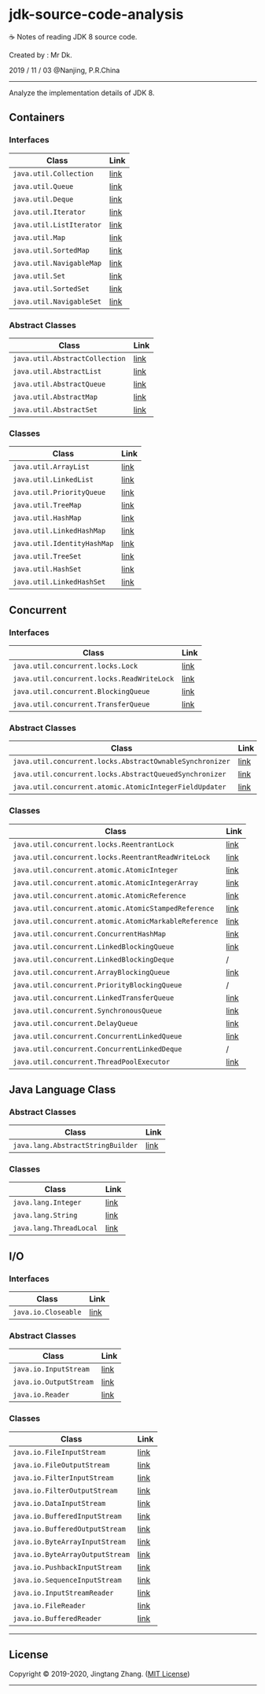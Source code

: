 # jdk-source-code-analysis

☕ Notes of reading JDK 8 source code.

Created by : Mr Dk.

2019 / 11 / 03 @Nanjing, P.R.China

---

Analyze the implementation details of JDK 8.

## Containers

### Interfaces

| Class                    | Link                                                |
| ------------------------ | --------------------------------------------------- |
| `java.util.Collection`   | [link](Interface%20%2d%20java.util.Collection.md)   |
| `java.util.Queue`        | [link](Interface%20%2d%20java.util.Queue.md)        |
| `java.util.Deque`        | [link](Interface%20%2d%20java.util.Deque.md)        |
| `java.util.Iterator`     | [link](Interface%20%2d%20java.util.Iterator.md)     |
| `java.util.ListIterator` | [link](Interface%20%2d%20java.util.ListIterator.md) |
| `java.util.Map`          | [link](Interface%20%2d%20java.util.Map.md)          |
| `java.util.SortedMap`    | [link](Interface%20%2d%20java.util.SortedMap.md)    |
| `java.util.NavigableMap` | [link](Interface%20%2d%20java.util.NavigableMap.md) |
| `java.util.Set`          | [link](Interface%20%2d%20java.util.Set.md)          |
| `java.util.SortedSet`    | [link](Interface%20%2d%20java.util.SortedSet.md)    |
| `java.util.NavigableSet` | [link](Interface%20%2d%20java.util.NavigableSet.md) |

### Abstract Classes

| Class                          | Link                                                         |
| ------------------------------ | ------------------------------------------------------------ |
| `java.util.AbstractCollection` | [link](Abstract%20Class%20%2d%20java.util.AbstractCollection.md) |
| `java.util.AbstractList`       | [link](Abstract%20Class%20%2d%20java.util.AbstractList.md)   |
| `java.util.AbstractQueue`      | [link](Abstract%20Class%20%2d%20java.util.AbstractQueue.md)  |
| `java.util.AbstractMap`        | [link](Abstract%20Class%20%2d%20java.util.AbstractMap.md)    |
| `java.util.AbstractSet`        | [link](Abstract%20Class%20%2d%20java.util.AbstractSet.md)    |

### Classes

| Class                       | Link                                               |
| --------------------------- | -------------------------------------------------- |
| `java.util.ArrayList`       | [link](Class%20%2d%20java.util.ArrayList.md)       |
| `java.util.LinkedList`      | [link](Class%20%2d%20java.util.LinkedList.md)      |
| `java.util.PriorityQueue`   | [link](Class%20%2d%20java.util.PriorityQueue.md)   |
| `java.util.TreeMap`         | [link](Class%20%2d%20java.util.TreeMap.md)         |
| `java.util.HashMap`         | [link](Class%20%2d%20java.util.HashMap.md)         |
| `java.util.LinkedHashMap`   | [link](Class%20%2d%20java.util.LinkedHashMap.md)   |
| `java.util.IdentityHashMap` | [link](Class%20%2d%20java.util.IdentityHashMap.md) |
| `java.util.TreeSet`         | [link](Class%20%2d%20java.util.TreeSet.md)         |
| `java.util.HashSet`         | [link](Class%20%2d%20java.util.HashSet.md)         |
| `java.util.LinkedHashSet`   | [link](Class%20%2d%20java.util.LinkedHashSet.md)   |

## Concurrent

### Interfaces

| Class                                      | Link                                                         |
| ------------------------------------------ | ------------------------------------------------------------ |
| `java.util.concurrent.locks.Lock`          | [link](Interface%20%2d%20java.util.concurrent.locks.Lock.md) |
| `java.util.concurrent.locks.ReadWriteLock` | [link](Interface%20%2d%20java.util.concurrent.locks.ReadWriteLock.md) |
| `java.util.concurrent.BlockingQueue`       | [link](Interface%20%2d%20java.util.concurrent.BlockingQueue.md) |
| `java.util.concurrent.TransferQueue`       | [link](Interface%20%2d%20java.util.concurrent.TransferQueue.md) |

### Abstract Classes

| Class                                                    | Link                                                         |
| -------------------------------------------------------- | ------------------------------------------------------------ |
| `java.util.concurrent.locks.AbstractOwnableSynchronizer` | [link](Abstract%20Class%20%2d%20java.util.concurrent.locks.AbstractOwnableSynchronizer.md) |
| `java.util.concurrent.locks.AbstractQueuedSynchronizer`  | [link](Abstract%20Class%20%2d%20java.util.concurrent.locks.AbstractQueuedSynchronizer.md) |
| `java.util.concurrent.atomic.AtomicIntegerFieldUpdater`  | [link](Abstract%20Class%20%2d%20java.util.concurrent.atomic.AtomicIntegerFieldUpdater.md) |

### Classes

| Class                                                 | Link                                                         |
| ----------------------------------------------------- | ------------------------------------------------------------ |
| `java.util.concurrent.locks.ReentrantLock`            | [link](Class%20%2d%20java.util.concurrent.locks.ReentrantLock.md) |
| `java.util.concurrent.locks.ReentrantReadWriteLock`   | [link](Class%20%2d%20java.util.concurrent.locks.ReentrantReadWriteLock.md) |
| `java.util.concurrent.atomic.AtomicInteger`           | [link](Class%20%2d%20java.util.concurrent.atomic.AtomicInteger.md) |
| `java.util.concurrent.atomic.AtomicIntegerArray`      | [link](Class%20%2d%20java.util.concurrent.atomic.AtomicIntegerArray.md) |
| `java.util.concurrent.atomic.AtomicReference`         | [link](Class%20%2d%20java.util.concurrent.atomic.AtomicReference.md) |
| `java.util.concurrent.atomic.AtomicStampedReference`  | [link](Class%20%2d%20java.util.concurrent.atomic.AtomicStampedReference.md) |
| `java.util.concurrent.atomic.AtomicMarkableReference` | [link](Class%20%2d%20java.util.concurrent.atomic.AtomicStampedReference.md) |
| `java.util.concurrent.ConcurrentHashMap`              | [link](Class%20%2d%20java.util.concurrent.ConcurrentHashMap.md) |
| `java.util.concurrent.LinkedBlockingQueue`            | [link](Class%20%2d%20java.util.concurrent.LinkedBlockingQueue.md) |
| `java.util.concurrent.LinkedBlockingDeque`            | / |
| `java.util.concurrent.ArrayBlockingQueue`             | [link](Class%20%2d%20java.util.concurrent.ArrayBlockingQueue.md) |
| `java.util.concurrent.PriorityBlockingQueue`          | / |
| `java.util.concurrent.LinkedTransferQueue`            | [link](Class%20%2d%20java.util.concurrent.LinkedTransferQueue.md) |
| `java.util.concurrent.SynchronousQueue`               | [link](Class%20%2d%20java.util.concurrent.SynchronousQueue.md) |
| `java.util.concurrent.DelayQueue`                     | [link](Class%20%2d%20java.util.concurrent.DelayQueue.md) |
| `java.util.concurrent.ConcurrentLinkedQueue`          | [link](Class%20%2d%20java.util.concurrent.ConcurrentLinkedQueue.md) |
| `java.util.concurrent.ConcurrentLinkedDeque`          | / |
| `java.util.concurrent.ThreadPoolExecutor`             | [link](Class%20%2d%20java.util.concurrent.ThreadPoolExecutor.md) |

## Java Language Class

### Abstract Classes

| Class                             | Link                                                         |
| --------------------------------- | ------------------------------------------------------------ |
| `java.lang.AbstractStringBuilder` | [link](Abstract%20Class%20%2d%20java.lang.AbstractStringBuilder.md) |

### Classes

| Class                    | Link                                            |
| ------------------------ | ----------------------------------------------- |
| `java.lang.Integer`      | [link](Class%20%2d%20java.lang.Integer.md)      |
| `java.lang.String`       | [link](Class%20%2d%20java.lang.String.md)       |
| `java.lang.ThreadLocal`  | [link](Class%20%2d%20java.lang.ThreadLocal.md)  |

## I/O

### Interfaces

| Class               | Link                                           |
| ------------------- | ---------------------------------------------- |
| `java.io.Closeable` | [link](Interface%20%2d%20java.io.Closeable.md) |

### Abstract Classes

| Class                  | Link                                                     |
| ---------------------  | -------------------------------------------------------  |
| `java.io.InputStream`  | [link](Abstract%20Class%20%2d%20java.io.InputStream.md)  |
| `java.io.OutputStream` | [link](Abstract%20Class%20%2d%20java.io.OutputStream.md) |
| `java.io.Reader`       | [link](Abstract%20Class%20%2d%20java.io.Reader.md)       |

### Classes

| Class                                | Link                                             |
| ------------------------------------ | ------------------------------------------------ |
| `java.io.FileInputStream`            | [link](Class%20%2d%20java.io.FileInputStream.md) |
| `java.io.FileOutputStream`           | [link](Class%20%2d%20java.io.FileOutputStream.md) |
| `java.io.FilterInputStream`          | [link](Class%20%2d%20java.io.FilterInputStream.md) |
| `java.io.FilterOutputStream`         | [link](Class%20%2d%20java.io.FilterOutputStream.md) |
| `java.io.DataInputStream`            | [link](Class%20%2d%20java.io.DataInputStream.md) |
| `java.io.BufferedInputStream`        | [link](Class%20%2d%20java.io.BufferedInputStream.md) |
| `java.io.BufferedOutputStream`       | [link](Class%20%2d%20java.io.BufferedOutputStream.md) |
| `java.io.ByteArrayInputStream`       | [link](Class%20%2d%20java.io.ByteArrayInputStream.md) |
| `java.io.ByteArrayOutputStream`      | [link](Class%20%2d%20java.io.ByteArrayOutputStream.md) |
| `java.io.PushbackInputStream`        | [link](Class%20%2d%20java.io.PushbackInputStream.md) |
| `java.io.SequenceInputStream`        | [link](Class%20%2d%20java.io.SequenceInputStream.md) |
| `java.io.InputStreamReader`          | [link](Class%20%2d%20java.io.InputStreamReader.md) |
| `java.io.FileReader`                 | [link](Class%20%2d%20java.io.FileReader.md) |
| `java.io.BufferedReader`             | [link](Class%20%2d%20java.io.BufferedReader.md) |

---

## License

Copyright © 2019-2020, Jingtang Zhang. ([MIT License](LICENSE))

---

